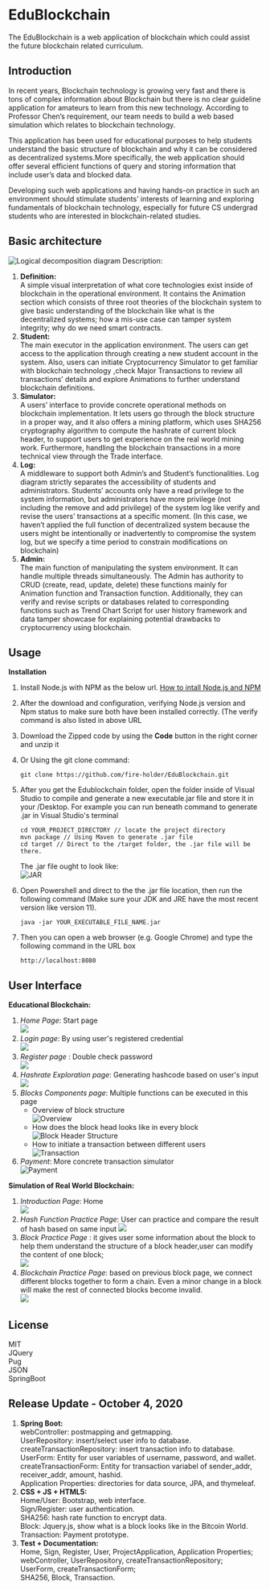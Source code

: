 # EduBlockchain
  The EduBlockchain is a web application of blockchain which could assist the future blockchain related curriculum.
  
  
## Introduction
 
In recent years, Blockchain technology is growing very fast and there is tons of complex information about Blockchain but there is no clear guideline application for amateurs to learn from this new technology. According to Professor Chen’s requirement, our team needs to build a web based simulation which relates to blockchain technology. 

This application has been used for educational purposes to help students understand the basic structure of blockchain and why it can be considered as decentralized systems.More specifically, the web application should offer several efficient functions of query and storing information that include user’s data and blocked data. 

Developing such web applications and having hands-on practice in such an environment should stimulate students’ interests of learning and exploring fundamentals of blockchain technology, especially for future CS undergrad students who are interested in blockchain-related studies. 


## Basic architecture
![Logical decomposition diagram](./image/ArcSke.png)
Description:
1. **Definition:**   
   A simple visual interpretation of what core technologies exist inside of blockchain in the operational environment. It contains the Animation section which consists of three    root theories of the blockchain system to give basic understanding of the blockchain like what is the decentralized systems; how a mis-use case can tamper system integrity;    why do we need smart contracts. 
2. **Student:**   
   The main executor in the application environment. The users can get access to the application through creating a new student account in the system. Also, users can initiate    Cryptocurrency Simulator to get familiar with blockchain technology ,check Major Transactions to review all transactions’ details and explore Animations to further              understand blockchain definitions.  
3. **Simulator:**  
   A users’ interface to provide concrete operational methods on blockchain implementation. It lets users go through the block structure in a proper way, and it also offers a      mining platform, which uses SHA256 cryptography algorithm to compute the hashrate of current block header, to support users to get experience on the real world mining work.    Furthermore, handling the blockchain transactions in a more technical view through the Trade interface. 
4. **Log:**   
   A middleware to support both Admin’s and Student’s functionalities. Log diagram strictly separates the accessibility of students and administrators. Students’ accounts only    have a read privilege to the system information, but administrators have more privilege (not including the remove and add privilege) of the system log like verify and revise    the users’ transactions at a specific moment. (In this case, we haven’t applied the full function of decentralized system because the users might be intentionally or            inadvertently to compromise the system log, but we specify a time period to constrain modifications on blockchain) 
5. **Admin:**  
   The main function of manipulating the system environment. It can handle multiple threads simultaneously. The Admin has authority to CRUD (create, read, update, delete) these    functions mainly for Animation function and Transaction function. Additionally, they can verify and revise scripts or databases related to corresponding functions such as      Trend Chart Script for user history framework and data tamper showcase for explaining potential drawbacks to cryptocurrency using blockchain. 
   
## Usage

 <!--**Prerequirement:**  
 * Step 1: Connect to your UNO vpn through DUO-factor authentication.
 * Step 2: Open any favorite browser and type the URL.
 * Step 3: Using the URL (unomahablockchain.ddns.net) to access the project web application
 * Step 4: Waitting the server response for a while  
 * Step 5: If the server doesn't response or the webpage shows the error message, please inform the system admin to start the server. (In current stage, server is closed)-->
 **Installation**
   1. Install Node.js with NPM as the below url. 
      [How to intall Node.js and NPM](https://phoenixnap.com/kb/install-node-js-npm-on-windows)
   2. After the download and configuration, verifying Node.js version and Npm status to make sure both have been installed correctly. (The verify command is also listed in           above URL
   3. Download the Zipped code by using the **Code** button in the right corner and unzip it
      
   4. Or Using the git clone command: 
      ```
      git clone https://github.com/fire-holder/EduBlockchain.git
      ```
   5. After you get the Edublockchain folder, open the folder inside of Visual Studio to compile and generate a new executable.jar file and store it in your /Desktop. For             example you can run beneath command to generate .jar in Visual Studio's terminal
      ``` 
      cd YOUR_PROJECT_DIRECTORY // locate the project directory
      mvn package // Using Maven to generate .jar file
      cd target // Direct to the /target folder, the .jar file will be there. 
      ```
      The .jar file ought to look like:  
      ![JAR](image/GenJAR.PNG)  
      
   6. Open Powershell and direct to the the .jar file location, then run the following command (Make sure your JDK and JRE have the most recent version like version 11).
      ```
      java -jar YOUR_EXECUTABLE_FILE_NAME.jar
      ``` 
   7. Then you can open a web browser (e.g. Google Chrome) and type the following command in the URL box
       ```
       http://localhost:8080
       ```
       
## User Interface

 **Educational Blockchain:**
   1. _Home Page_: Start page  
      ![](/image/Home.png)  
   2. _Login page_: By using user's registered credential  
      ![](/image/Signin.png)  
   3. _Register page_ : Double check password    
      ![](/image/Register.png)  
   4. _Hashrate Exploration page_: Generating hashcode based on user's input  
      ![](/image/Hash.png)  
   5. _Blocks Components page_: Multiple functions can be executed in this page  
      * Overview of block structure  
        ![Overview](/image/Block1.png)  
      * How does the block head looks like in every block  
        ![Block Header Structure](/image/Block2.png)  
      * How to initiate a transaction between different users  
        ![Transaction](/image/Block3.png)  
   6. _Payment_: More concrete transaction simulator  
      ![Payment](/image/Payment.png)    
      
 **Simulation of Real World Blockchain:**  
 
   1. _Introduction Page_: Home  
      ![](/image/Intro.png)  
   2. _Hash Function Practice Page_: User can practice and compare the result of hash based on same input 
      ![](/image/Hash.png)  
   3. _Block Practice Page_ : it gives user some information about the block to help them understand the structure of a block header,user can modify the content of one block;   
      ![](/image/Block.png)  
   4. _Blockchain Practice Page_: based on previous block page, we connect different blocks together to form a chain. Even a minor change in a block will make the rest of              connected blocks become invalid.  
      ![](/image/Chain.png)  

## License
MIT  
JQuery  
Pug  
JSON  
SpringBoot  


## Release Update - October 4, 2020
1. **Spring Boot:**  
   webController: postmapping and getmapping.   
   UserRepository: insert/select user info to database.  
   createTransactionRepository: insert transaction info to database.  
   UserForm: Entity for user variables of username, password, and wallet.  
   createTransactionForm: Entity for transaction variabel of sender_addr, receiver_addr, amount, hashid.  
   Application Properties: directories for data source, JPA, and thymeleaf.  
2. **CSS + JS + HTML5:**  
   Home/User: Bootstrap, web interface.  
   Sign/Register: user authentication.  
   SHA256: hash rate function to encrypt data.  
   Block: Jquery.js, show what is a block looks like in the Bitcoin World.  
   Transaction: Payment prototype.  
3. **Test + Documentation:**  
   Home, Sign, Register, User, ProjectApplication, Application Properties;     
   webController, UserRepository, createTransactionRepository;  
   UserForm, createTransactionForm;  
   SHA256, Block, Transaction.  
   
   
